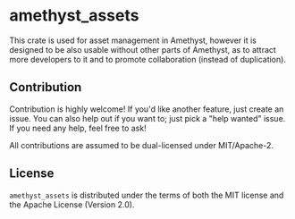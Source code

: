 # amethyst_assets

This crate is used for asset management in Amethyst, however
it is designed to be also usable without other parts of Amethyst,
as to attract more developers to it and to promote collaboration
(instead of duplication).

## Contribution

Contribution is highly welcome! If you'd like another
feature, just create an issue. You can also help
out if you want to; just pick a "help wanted" issue.
If you need any help, feel free to ask!

All contributions are assumed to be dual-licensed under
MIT/Apache-2.

## License

`amethyst_assets` is distributed under the terms of both the MIT 
license and the Apache License (Version 2.0).
